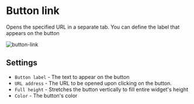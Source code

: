 # Button link
Opens the specified URL in a separate tab. You can define the label that appears on the button

![button-link]( /images/ui/widgets/button-link.png )


## Settings

* `Button label` - The text to appear on the button
* `URL address` - The URL to be opened upon clicking on the button.
* `Full height` - Stretches the button vertically to fill entire widget's height
* `Color` - The button's color
